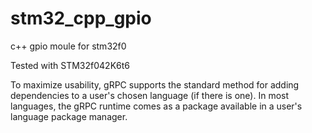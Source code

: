 # stm32_cpp_gpio
c++ gpio moule for stm32f0

Tested with STM32f042K6t6

To maximize usability, gRPC supports the standard method for adding dependencies to a user's chosen language (if there is one).
In most languages, the gRPC runtime comes as a package available in a user's language package manager.

